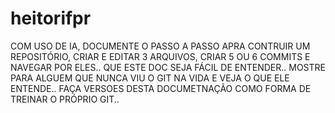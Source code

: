 # heitorifpr
COM USO DE IA, DOCUMENTE O PASSO A PASSO APRA CONTRUIR UM REPOSITÓRIO, CRIAR E EDITAR 3 ARQUIVOS, CRIAR 5 OU 6 COMMITS E NAVEGAR POR ELES.. QUE ESTE DOC SEJA FÁCIL DE ENTENDER.. MOSTRE PARA ALGUEM QUE NUNCA VIU O GIT NA VIDA E VEJA O QUE ELE ENTENDE.. FAÇA VERSOES DESTA DOCUMETNAÇÃO COMO FORMA DE TREINAR O PRÓPRIO GIT..
